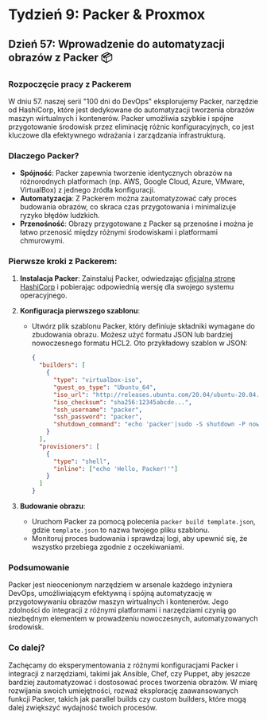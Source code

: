 # Tydzień 9: Packer & Proxmox

## Dzień 57: Wprowadzenie do automatyzacji obrazów z Packer 📦

### Rozpoczęcie pracy z Packerem
W dniu 57. naszej serii "100 dni do DevOps" eksplorujemy Packer, narzędzie od HashiCorp, które jest dedykowane do automatyzacji tworzenia obrazów maszyn wirtualnych i kontenerów. Packer umożliwia szybkie i spójne przygotowanie środowisk przez eliminację różnic konfiguracyjnych, co jest kluczowe dla efektywnego wdrażania i zarządzania infrastrukturą.

### Dlaczego Packer?
- **Spójność**: Packer zapewnia tworzenie identycznych obrazów na różnorodnych platformach (np. AWS, Google Cloud, Azure, VMware, VirtualBox) z jednego źródła konfiguracji.
- **Automatyzacja**: Z Packerem można zautomatyzować cały proces budowania obrazów, co skraca czas przygotowania i minimalizuje ryzyko błędów ludzkich.
- **Przenośność**: Obrazy przygotowane z Packer są przenośne i można je łatwo przenosić między różnymi środowiskami i platformami chmurowymi.

### Pierwsze kroki z Packerem:
1. **Instalacja Packer**: Zainstaluj Packer, odwiedzając [oficjalną stronę HashiCorp](https://www.packer.io/downloads) i pobierając odpowiednią wersję dla swojego systemu operacyjnego.
2. **Konfiguracja pierwszego szablonu**:
   - Utwórz plik szablonu Packer, który definiuje składniki wymagane do zbudowania obrazu. Możesz użyć formatu JSON lub bardziej nowoczesnego formatu HCL2. Oto przykładowy szablon w JSON:
   
     ```json
     {
       "builders": [
         {
           "type": "virtualbox-iso",
           "guest_os_type": "Ubuntu_64",
           "iso_url": "http://releases.ubuntu.com/20.04/ubuntu-20.04.1-desktop-amd64.iso",
           "iso_checksum": "sha256:12345abcde...",
           "ssh_username": "packer",
           "ssh_password": "packer",
           "shutdown_command": "echo 'packer'|sudo -S shutdown -P now"
         }
       ],
       "provisioners": [
         {
           "type": "shell",
           "inline": ["echo 'Hello, Packer!'"]
         }
       ]
     }
     ```
   
3. **Budowanie obrazu**:
   - Uruchom Packer za pomocą polecenia `packer build template.json`, gdzie `template.json` to nazwa twojego pliku szablonu.
   - Monitoruj proces budowania i sprawdzaj logi, aby upewnić się, że wszystko przebiega zgodnie z oczekiwaniami.

### Podsumowanie
Packer jest nieocenionym narzędziem w arsenale każdego inżyniera DevOps, umożliwiającym efektywną i spójną automatyzację w przygotowywaniu obrazów maszyn wirtualnych i kontenerów. Jego zdolności do integracji z różnymi platformami i narzędziami czynią go niezbędnym elementem w prowadzeniu nowoczesnych, automatyzowanych środowisk.

### Co dalej?
Zachęcamy do eksperymentowania z różnymi konfiguracjami Packer i integracji z narzędziami, takimi jak Ansible, Chef, czy Puppet, aby jeszcze bardziej zautomatyzować i dostosować proces tworzenia obrazów. W miarę rozwijania swoich umiejętności, rozważ eksplorację zaawansowanych funkcji Packer, takich jak parallel builds czy custom builders, które mogą dalej zwiększyć wydajność twoich procesów.
